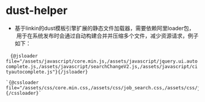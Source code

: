 # dust-helper

* 基于linkin的dust模板引擎扩展的静态文件加载器，需要依赖阿里loader包，
  用于在系统发布时会通过自动构建合并并压缩多个文件，减少资源请求，例子如下：

    `{@jsloader file="/assets/javascript/core.min.js,/assets/javascript/jquery.ui.autocomplete.js,/assets/javascript/searchChangeV2.js,/assets/javascript/cityautocomplete.js"}{/jsloader}`

    `{@cssloader file="/assets/css/core.min.css,/assets/css/job_search.css,/assets/css/jquery.autocomplete.css,/assets/css/alert_new.css"}{/cssloader}`
